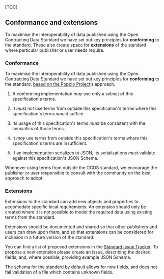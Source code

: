 [TOC]


## Conformance and extensions

To maximise the interoperability of data published using the Open Contracting Data Standard we have set out key principles for **conforming** to the standard. These also create space for **extensions** of the standard where particular publisher or user needs require.

### Conformance

To maximise the interoperability of data published using the Open Contracting Data Standard we have set out key principles for **conforming** to the standard, [based on the Popolo Project](http://www.popoloproject.com/specs/#conformance)’s approach. 

1. A conforming implementation *may* use only a subset of this specification's terms.

2. It *must not* use terms from outside this specification's terms where this specification's terms would suffice.

3. Its usage of this specification's terms *must* be consistent with the semantics of those terms.

4. It *may* use terms from outside this specification's terms where this specification's terms are insufficient.

5. If an implementation serializes to JSON, its serializations *must* validate against this specification's JSON Schema.

Whenever using terms from outside the OCDS standard, we encourage the publisher or user responsible to consult with the community on the best approach to adopt.

### Extensions

Extensions to the standard can add new objects and properties to accomodate specific local requirements. An extension should only be created where it is not possible to model the required data using existing terms from the standard.

Extensions should be documented and shared so that other publishers and users can draw upon them, and so that extensions can be considered for inclusion in a future version of the standard.

You can find a list of proposed extensions in the [Standard Issue Tracker](https://github.com/open-contracting/standard/issues?q=is%3Aopen+is%3Aissue+label%3AExtensions). To propose a new extension please create an issue, describing the desired fields, and, where possible, providing example JSON Schema.

The schema for the standard by default allows for new fields, and does not fail validation of a file which contains unknown fields. 
